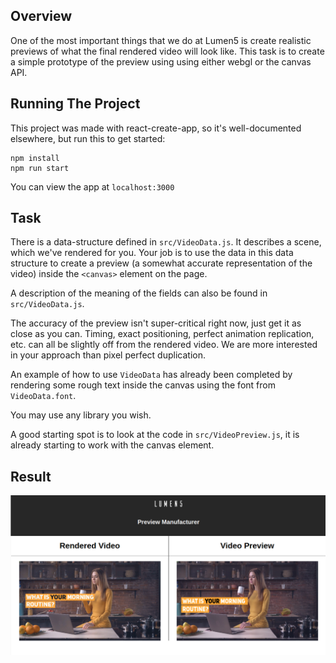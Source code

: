 Overview
--------

One of the most important things that we do at Lumen5 is create realistic previews of what the final rendered video will look like. This task is to create a simple prototype of the preview using using either webgl or the canvas API.

Running The Project
-------------------

This project was made with react-create-app, so it's well-documented elsewhere, but run this to get started:

```
npm install
npm run start
```

You can view the app at `localhost:3000`

Task
----

There is a data-structure defined in `src/VideoData.js`. It describes a scene, which we've rendered for you. Your job is to use the data in this data structure to create a preview (a somewhat accurate representation of the video) inside the `<canvas>` element on the page.

A description of the meaning of the fields can also be found in `src/VideoData.js`.

The accuracy of the preview isn't super-critical right now, just get it as close as you can. Timing, exact positioning, perfect animation replication, etc. can all be slightly off from the rendered video. We are more interested in your approach than pixel perfect duplication.

An example of how to use `VideoData` has already been completed by rendering some rough text inside the canvas using the font from `VideoData.font`.

You may use any library you wish.

A good starting spot is to look at the code in `src/VideoPreview.js`, it is already starting to work with the canvas element.


Result
----
![Preview](/preview.png)